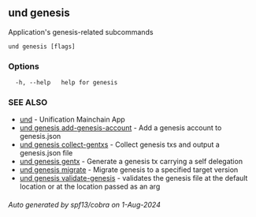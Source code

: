 ## und genesis

Application's genesis-related subcommands

```
und genesis [flags]
```

### Options

```
  -h, --help   help for genesis
```

### SEE ALSO

* [und](und.md)	 - Unification Mainchain App
* [und genesis add-genesis-account](und_genesis_add-genesis-account.md)	 - Add a genesis account to genesis.json
* [und genesis collect-gentxs](und_genesis_collect-gentxs.md)	 - Collect genesis txs and output a genesis.json file
* [und genesis gentx](und_genesis_gentx.md)	 - Generate a genesis tx carrying a self delegation
* [und genesis migrate](und_genesis_migrate.md)	 - Migrate genesis to a specified target version
* [und genesis validate-genesis](und_genesis_validate-genesis.md)	 - validates the genesis file at the default location or at the location passed as an arg

###### Auto generated by spf13/cobra on 1-Aug-2024
